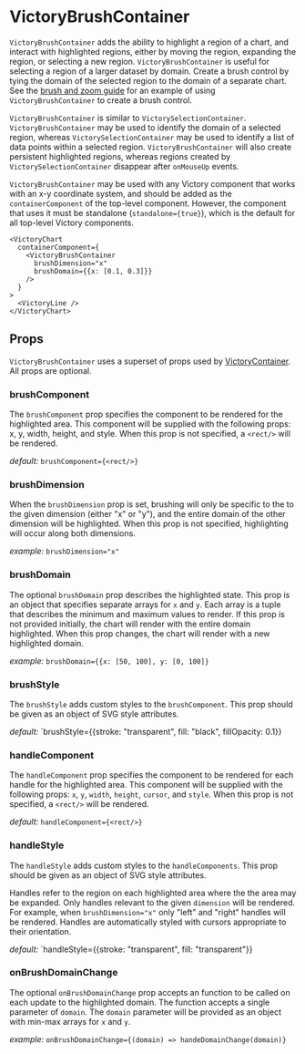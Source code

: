# VictoryBrushContainer

`VictoryBrushContainer` adds the ability to highlight a region of a chart, and interact with
highlighted regions, either by moving the region, expanding the region, or selecting a new region.
`VictoryBrushContainer` is useful for selecting a region of a larger dataset by domain. Create a
brush control by tying the domain of the selected region to the domain of a separate chart.
See the [brush and zoom guide] for an example of using `VictoryBrushContainer` to create a brush
control.

`VictoryBrushContainer` is similar to `VictorySelectionContainer`. `VictoryBrushContainer` may be
used to identify the domain of a selected region, whereas `VictorySelectionContainer` may be used to
identify a list of data points within a selected region. `VictoryBrushContainer` will also create
persistent highlighted regions, whereas regions created by `VictorySelectionContainer`
disappear after `onMouseUp` events.

`VictoryBrushContainer` may be used with any Victory component that works with an x-y coordinate
system, and should be added as the `containerComponent` of the top-level component.
However, the component that uses it must be standalone
(`standalone={true}`), which is the default for all top-level Victory components.

```playground
<VictoryChart
  containerComponent={
    <VictoryBrushContainer
      brushDimension="x"
      brushDomain={{x: [0.1, 0.3]}}
    />
  }
>
  <VictoryLine />
</VictoryChart>
```

## Props

`VictoryBrushContainer` uses a superset of props used by [VictoryContainer]. All props are optional.

### brushComponent

The `brushComponent` prop specifies the component to be rendered for the highlighted area.
This component will be supplied with the following props: x, y, width, height, and style.
When this prop is not specified, a `<rect/>` will be rendered.

*default:* `brushComponent={<rect/>}`

### brushDimension

When the `brushDimension` prop is set, brushing will only be specific to the to the given dimension
(either "x" or "y"), and the entire domain of the other dimension will be highlighted. When this prop
is not specified, highlighting will occur along both dimensions.

*example:* `brushDimension="x"`

### brushDomain

The optional `brushDomain` prop describes the highlighted state. This prop is an object that
specifies separate arrays for `x` and `y`. Each array is a tuple that describes the minimum and maximum
values to render. If this prop is not provided initially, the chart will render with the entire
domain highlighted. When this prop changes, the chart will render with a new highlighted domain.

*example:* `brushDomain={{x: [50, 100], y: [0, 100]}`

### brushStyle

The `brushStyle` adds custom styles to the `brushComponent`. This prop should be given as
an object of SVG style attributes.

*default:* `brushStyle={{stroke: "transparent", fill: "black", fillOpacity: 0.1}}

### handleComponent

The `handleComponent` prop specifies the component to be rendered for each handle for the highlighted
area.  This component will be supplied with the following props: `x`, `y`, `width`, `height`, `cursor`, and `style`.
When this prop is not specified, a `<rect/>` will be rendered.

*default:* `handleComponent={<rect/>}`

### handleStyle

The `handleStyle` adds custom styles to the `handleComponents`. This prop should be given as
an object of SVG style attributes.

Handles refer to the region on each highlighted area where the the area may be
expanded. Only handles relevant to the given `dimension` will be rendered. For example, when
`brushDimension="x"` only "left" and "right" handles will be rendered. Handles are automatically styled
with cursors appropriate to their orientation.

*default:* `handleStyle={{stroke: "transparent", fill: "transparent"}}

### onBrushDomainChange

The optional `onBrushDomainChange` prop accepts an function to be called on each update to the
highlighted domain. The function accepts a single parameter of `domain`. The `domain` parameter will
be provided as an object with min-max arrays for `x` and `y`.

*example:* `onBrushDomainChange={(domain) => handeDomainChange(domain)}`


[brush and zoom guide]: https://formidable.com/open-source/victory/guides/brush-and-zoom
[VictoryContainer]: https://formidable.com/open-source/victory/docs/victory-container
